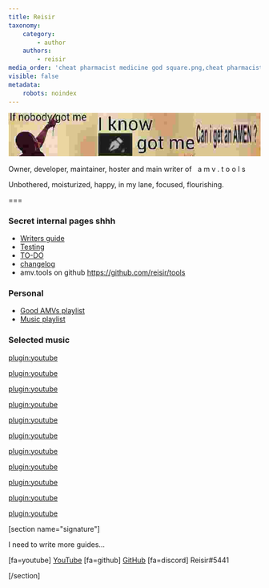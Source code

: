 ```yaml
---
title: Reisir
taxonomy:
    category:
        - author
    authors:
        - reisir
media_order: 'cheat pharmacist medicine god square.png,cheat pharmacist medicine god.png,pltpltprlp.jpg,signature.jpg'
visible: false
metadata:
    robots: noindex
---
```


![](signature.jpg)

Owner, developer, maintainer, hoster and main writer of <span style="letter-spacing: 4px; padding: 0 .5rem; ">amv.tools</span>

Unbothered, moisturized, happy, in my lane, focused, flourishing.

===

### Secret internal pages shhh

* [Writers guide](/writers-guide)
* [Testing](/testing)
* [TO-DO](/todo)
* [changelog](/changelog)
* amv.tools on github https://github.com/reisir/tools

### Personal

* [Good AMVs playlist](https://www.youtube.com/playlist?list=PLw7nHTB6FiG9FtVNTn-2TubI2KfjHk4RM)
* [Music playlist](https://www.youtube.com/playlist?list=PLw7nHTB6FiG8TAMELwKsBIYgkUguU00OA)

### Selected music

[plugin:youtube](https://youtu.be/hYSItlWvu0c)

[plugin:youtube](https://youtu.be/oXrbMDww9ss)

[plugin:youtube](https://youtu.be/7TSC84mRcbA)

[plugin:youtube](https://youtu.be/YfxyCBhPCic)

[plugin:youtube](https://youtu.be/AT7g7NuJNvY)

[plugin:youtube](https://youtu.be/ljP2auAqMBA)

[plugin:youtube](https://youtu.be/3f-pu4ieoXE)

[plugin:youtube](https://youtu.be/4p9oK_R_Uxo)

[plugin:youtube](https://youtu.be/8LP87qJLn1A)

[plugin:youtube](https://youtu.be/VhKpGW-JAMs)

[plugin:youtube](https://youtu.be/i2kUmPLhrAc)

[section name="signature"]

I need to write more guides...

[fa=youtube] [YouTube](https://www.youtube.com/@Reseptivaras) [fa=github] [GitHub](https://github.com/reisir) [fa=discord] Reisir#5441

[/section]